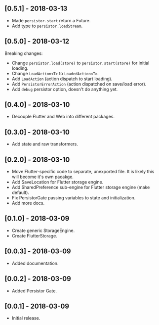 ## [0.5.1] - 2018-03-13

* Made `persistor.start` return a Future.
* Add type to `persistor.loadStream`.

## [0.5.0] - 2018-03-12

Breaking changes:
* Change `persistor.load(store)` to `persistor.start(store)` for initial loading.
* Change `LoadAction<T>` to `LoadedAction<T>`.
* Add `LoadAction` (action dispatch to start loading).
* Add `PersistorErrorAction` (action dispatched on save/load error).
* Add `debug` persistor option, doesn't do anything yet.

## [0.4.0] - 2018-03-10

* Decouple Flutter and Web into different packages.

## [0.3.0] - 2018-03-10

* Add state and raw transformers.

## [0.2.0] - 2018-03-10

* Move Flutter-specific code to separate, unexported file.
  It is likely this will become it's own pacakge.
* Add SaveLocation for Flutter storage engine.
* Add SharedPreference sub-engine for Flutter storage engine (make default).
* Fix PersistorGate passing variables to state and initialization.
* Add more docs.

## [0.1.0] - 2018-03-09

* Create generic StorageEngine.
* Create FlutterStorage.

## [0.0.3] - 2018-03-09

* Added documentation.

## [0.0.2] - 2018-03-09

* Added Persistor Gate.

## [0.0.1] - 2018-03-09

* Initial release.
